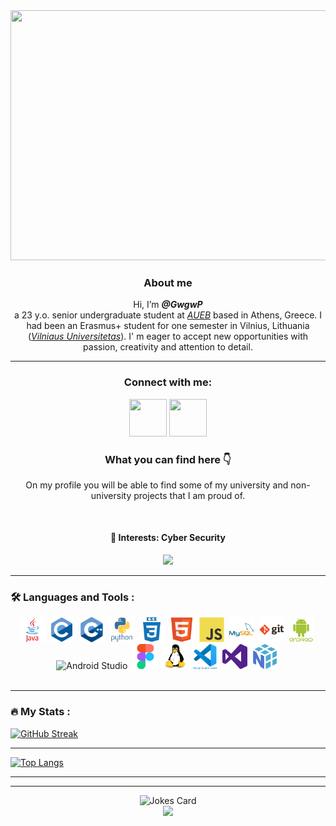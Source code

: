 <div id="header" align="center">
  <!-- <img src="https://media.giphy.com/media/3otOKtnGppPi5Q4hOw/giphy.gif"/>-->
  <!--<img src="https://user-images.githubusercontent.com/74038190/240906093-9be4d344-6782-461a-b5a6-32a07bf7b34e.gif" />-->
  <!--<img src="https://user-images.githubusercontent.com/74038190/248884004-af212da4-8588-4d7c-8400-16e56f2746a0.gif" height="400" width="900"/> -->
  <!--<img src="https://media.giphy.com/media/l4FGKcOu4bKzoHF6w/giphy.gif?cid=ecf05e4776u1x3s0vzycdvsywru63ysijpkyiez8s00lhgw3&ep=v1_gifs_search&rid=giphy.gif" height="400" width="900"> -->
<!--   <img src="https://i.giphy.com/media/v1.Y2lkPTc5MGI3NjExc2d2czBkZ3ZkcG80bG10endrd2hveHRicDllaHV0ZGluMGZvaGV1byZlcD12MV9pbnRlcm5hbF9naWZfYnlfaWQmY3Q9Zw/WRoLGgwE4xTQYTxyJg/giphy.gif" height ="400" width="900"></div> -->
    <img src="https://i.giphy.com/media/v1.Y2lkPTc5MGI3NjExc215NzJwa3R1ZXEzYm81bmlseHRhOWtpN3Rzb2VtODJkb3p6MjJwNCZlcD12MV9pbnRlcm5hbF9naWZfYnlfaWQmY3Q9Zw/QpVUMRUJGokfqXyfa1/giphy.gif" height ="400" width="900"></div>
</div>

<h3 align="center">About me</h3>

<p align="center">Hi, I’m <i><b>@GwgwP</b></i>
<br>a 23 y.o. senior undergraduate student at <i><a href="https://www.dept.aueb.gr/en/infotech-overview-en">AUEB</a></i> based in Athens, Greece. I had been an Erasmus+ student for one semester in Vilnius, Lithuania (<a href="https://mif.vu.lt/lt3/en/"><i>Vilniaus Universitetas</i></a>). I' m eager to accept new opportunities with passion, creativity and attention to detail.
</p>

---

<h3 align="center">Connect with me:</h3>
<p align="center">
   <a href="https://www.linkedin.com/in/georgia-petsa-/" target="_blank"><img src="https://user-images.githubusercontent.com/74038190/235294012-0a55e343-37ad-4b0f-924f-c8431d9d2483.gif" height="60" width="60" /></a>
   <a href="https://discordapp.com/users/678618870357164070" target="_blank"><img src="https://user-images.githubusercontent.com/74038190/235294015-47144047-25ab-417c-af1b-6746820a20ff.gif" height="60" width="60" /></a>
</p>

<h3 align="center">What you can find here 👇 </h3>

<p align="center"> On my profile you will be able to find some of my university and non-university projects that I am proud of.</p> 

<br>

<h4 align="center">
📖 Interests: Cyber Security</h4>

<div align="center">
<img src="https://user-images.githubusercontent.com/74038190/241765440-80728820-e06b-4f96-9c9e-9df46f0cc0a5.gif"/>
</div>

---

### :hammer_and_wrench: Languages and Tools :

<div align = "center">
  <img src="https://github.com/devicons/devicon/blob/master/icons/java/java-original-wordmark.svg" title="Java" alt="Java" width="40" height="40"/>&nbsp;
   <img src="https://github.com/devicons/devicon/blob/master/icons/c/c-original.svg" title="C" alt="C" width="40" height="40"/>&nbsp;
   <img src="https://github.com/devicons/devicon/blob/master/icons/cplusplus/cplusplus-original.svg" title="CPLUSPLUS" alt="CPP" width="40" height="40"/>&nbsp;
    <img src="https://github.com/devicons/devicon/blob/master/icons/python/python-original-wordmark.svg" title="Python" alt="Python" width="40" height="40"/>&nbsp;
  <img src="https://github.com/devicons/devicon/blob/master/icons/css3/css3-plain-wordmark.svg"  title="CSS3" alt="CSS" width="40" height="40"/>&nbsp;
  <img src="https://github.com/devicons/devicon/blob/master/icons/html5/html5-original.svg" title="HTML5" alt="HTML" width="40" height="40"/>&nbsp;
  <img src="https://github.com/devicons/devicon/blob/master/icons/javascript/javascript-original.svg" title="JavaScript" alt="JavaScript" width="40" height="40"/>&nbsp;
  <img src="https://github.com/devicons/devicon/blob/master/icons/mysql/mysql-original-wordmark.svg" title="MySQL"  alt="MySQL" width="40" height="40"/>&nbsp;
  <img src="https://github.com/devicons/devicon/blob/master/icons/git/git-original-wordmark.svg" title="Git" **alt="Git" width="40" height="40"/>&nbsp;
  <img src="https://github.com/devicons/devicon/blob/master/icons/android/android-plain-wordmark.svg" title="Android Studio" alt="Android Studio" width="40" height="40"/>&nbsp;
  <img src="https://camo.githubusercontent.com/eb70bafc8f5beedb0d5c21f25d000cef9d3374bcc4ec3680935ac05a1e90e928/68747470733a2f2f6d656469612e67697068792e636f6d2f6d656469612f694a5758784172325a613645744e32526f772f67697068792e676966" title="Android Studio" alt="Android Studio" width="40" height="40"/>&nbsp;
  <img src="https://github.com/devicons/devicon/blob/master/icons/figma/figma-original.svg" title="Figma" alt="Figma" width="40" height="40"/>&nbsp;
  <img src="https://github.com/devicons/devicon/blob/master/icons/linux/linux-original.svg" title="Linux" alt="Linux" width="40" height="40"/>&nbsp;
  <img src="https://github.com/devicons/devicon/blob/master/icons/vscode/vscode-original-wordmark.svg" title="Visual Studio Code" alt="VSCode" width="40" height="40"/>&nbsp;
  <img src="https://github.com/devicons/devicon/blob/master/icons/visualstudio/visualstudio-plain.svg" alt="Visual Studio" width="40" height="40"/>&nbsp;
  <img src="https://github.com/devicons/devicon/blob/master/icons/numpy/numpy-original.svg" title="NumPy" alt="NumPy" width="40" height="40"/>&nbsp;
</div>
<br>

---

### :fire: My Stats :
[![GitHub Streak](http://github-readme-streak-stats.herokuapp.com?user=GwgwP&theme=dark&background=000000)](https://git.io/streak-stats)

---

[![Top Langs](https://github-readme-stats.vercel.app/api/top-langs/?username=GwgwP&layout=compact&theme=vision-friendly-dark)](https://github.com/anuraghazra/github-readme-stats)

---





<!--<p align="center">
   <a href="https://www.linkedin.com/in/georgia-petsa-/" target="_blank"><img src="https://cdn-icons-png.flaticon.com/512/174/174857.png" height="40" width="40" /></a>
   <a href="https://discordapp.com/users/678618870357164070" target="_blank"><img src="https://seeklogo.com/images/D/discord-color-logo-E5E6DFEF80-seeklogo.com.png" height="30" width="40" /></a>
</p>-->
---

<!-- JOKE API -->

<div align = "center">
<img src="https://readme-jokes.vercel.app/api?hideBorder&theme=gradientBlue" alt="Jokes Card"/>
</div>



<div id="header" align="center">
    <img src="https://media.giphy.com/media/3SL41WtN5l9DNdPJGs/giphy.gif"/>
</div>

